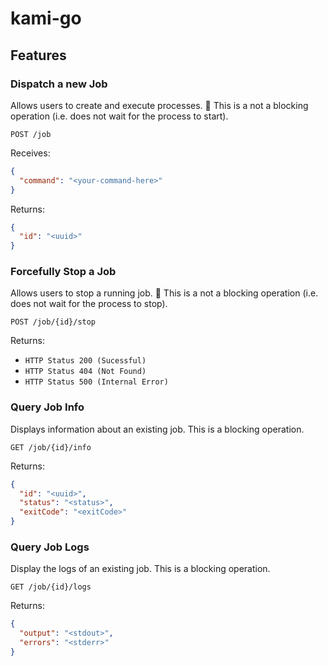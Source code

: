 # kami-go

## Features
### Dispatch a new Job
Allows users to create and execute processes.
:memo: This is a not a blocking operation (i.e. does not wait for the process to start).

```
POST /job
```

Receives:
```json
{
  "command": "<your-command-here>"
}
```

Returns:
```json
{
  "id": "<uuid>"
}
```

### Forcefully Stop a Job
Allows users to stop a running job.
:memo: This is a not a blocking operation (i.e. does not wait for the process to stop).

```
POST /job/{id}/stop
```

Returns:
- `HTTP Status 200 (Sucessful)`
- `HTTP Status 404 (Not Found)`
- `HTTP Status 500 (Internal Error)`

### Query Job Info
Displays information about an existing job.
This is a blocking operation.

```
GET /job/{id}/info
```

Returns:
```json
{
  "id": "<uuid>",
  "status": "<status>",
  "exitCode": "<exitCode>"
}
```

### Query Job Logs
Display the logs of an existing job.
This is a blocking operation.

```
GET /job/{id}/logs
```

Returns:
```json
{
  "output": "<stdout>",
  "errors": "<stderr>"
}
```
